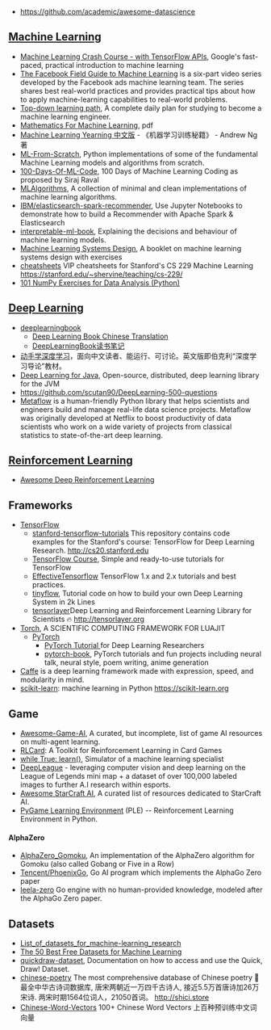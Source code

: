 - https://github.com/academic/awesome-datascience


## [Machine Learning](https://en.wikipedia.org/wiki/Machine_learning)
- [Machine Learning Crash Course - with TensorFlow APIs](https://developers.google.com/machine-learning/crash-course/), Google's fast-paced, practical introduction to machine learning
- [The Facebook Field Guide to Machine Learning](https://research.fb.com/the-facebook-field-guide-to-machine-learning-video-series/) is a six-part video series developed by the Facebook ads machine learning team. The series shares best real-world practices and provides practical tips about how to apply machine-learning capabilities to real-world problems.
- [Top-down learning path](https://github.com/ZuzooVn/machine-learning-for-software-engineers), A complete daily plan for studying to become a machine learning engineer.
- [Mathematics For Machine Learning](https://github.com/mml-book/mml-book.github.io/tree/master/book), pdf
- [Machine Learning Yearning 中文版](https://github.com/deeplearning-ai/machine-learning-yearning-cn) - 《机器学习训练秘籍》 - Andrew Ng 著
- [ML-From-Scratch](https://github.com/eriklindernoren/ML-From-Scratch), Python implementations of some of the fundamental Machine Learning models and algorithms from scratch.
- [100-Days-Of-ML-Code](https://github.com/Avik-Jain/100-Days-Of-ML-Code), 100 Days of Machine Learning Coding as proposed by Siraj Raval
- [MLAlgorithms](https://github.com/rushter/MLAlgorithms), A collection of minimal and clean implementations of machine learning algorithms.
- [IBM/elasticsearch-spark-recommender](https://github.com/IBM/elasticsearch-spark-recommender), Use Jupyter Notebooks to demonstrate how to build a Recommender with Apache Spark & Elasticsearch
- [interpretable-ml-book](https://github.com/christophM/interpretable-ml-book), Explaining the decisions and behaviour of machine learning models.
- [Machine Learning Systems Design](https://github.com/chiphuyen/machine-learning-systems-design), A booklet on machine learning systems design with exercises
- [cheatsheets](https://github.com/afshinea/stanford-cs-229-machine-learning) VIP cheatsheets for Stanford's CS 229 Machine Learning https://stanford.edu/~shervine/teaching/cs-229/
- [101 NumPy Exercises for Data Analysis (Python)](https://www.machinelearningplus.com/python/101-numpy-exercises-python/)




## [Deep Learning](http://deeplearning.net/)
- [deeplearningbook](http://www.deeplearningbook.org/)
  - [Deep Learning Book Chinese Translation](https://github.com/exacity/deeplearningbook-chinese)
  - [DeepLearningBook读书笔记](https://github.com/exacity/simplified-deeplearning)
- [动手学深度学习](https://github.com/d2l-ai/d2l-zh)，面向中文读者、能运行、可讨论。英文版即伯克利“深度学习导论”教材。
- [Deep Learning for Java](https://deeplearning4j.org/), Open-source, distributed, deep learning library for the JVM
- https://github.com/scutan90/DeepLearning-500-questions
- [Metaflow](https://github.com/Netflix/metaflow) is a human-friendly Python library that helps scientists and engineers build and manage real-life data science projects. Metaflow was originally developed at Netflix to boost productivity of data scientists who work on a wide variety of projects from classical statistics to state-of-the-art deep learning.



## [Reinforcement Learning](https://en.wikipedia.org/wiki/Reinforcement_learning)
- [Awesome Deep Reinforcement Learning](https://github.com/tigerneil/awesome-deep-rl)



## Frameworks
- [TensorFlow](https://www.tensorflow.org/)
  - [stanford-tensorflow-tutorials](https://github.com/chiphuyen/stanford-tensorflow-tutorials) This repository contains code examples for the Stanford's course: TensorFlow for Deep Learning Research. http://cs20.stanford.edu
  - [TensorFlow Course](https://github.com/machinelearningmindset/TensorFlow-Course), Simple and ready-to-use tutorials for TensorFlow
  - [EffectiveTensorflow](https://github.com/vahidk/EffectiveTensorflow) TensorFlow 1.x and 2.x tutorials and best practices.
  - [tinyflow](https://github.com/tqchen/tinyflow), Tutorial code on how to build your own Deep Learning System in 2k Lines
  - [tensorlayer](https://github.com/tensorlayer/tensorlayer)Deep Learning and Reinforcement Learning Library for Scientists 🔥 http://tensorlayer.org
- [Torch](http://torch.ch/), A SCIENTIFIC COMPUTING FRAMEWORK FOR LUAJIT
  - [PyTorch](http://pytorch.org/)
    - [PyTorch Tutorial ](https://github.com/yunjey/pytorch-tutorial) for Deep Learning Researchers
    - [pytorch-book](https://github.com/chenyuntc/pytorch-book), PyTorch tutorials and fun projects including neural talk, neural style, poem writing, anime generation
- [Caffe](http://caffe.berkeleyvision.org/) is a deep learning framework made with expression, speed, and modularity in mind.
- [scikit-learn](https://github.com/scikit-learn/scikit-learn): machine learning in Python https://scikit-learn.org



## Game
- [Awesome-Game-AI](https://github.com/datamllab/awesome-game-ai), A curated, but incomplete, list of game AI resources on multi-agent learning.
- [RLCard](https://github.com/datamllab/rlcard): A Toolkit for Reinforcement Learning in Card Games
- [while True: learn()](https://luden.io/wtl/), Simulator of a machine learning specialist
- [DeepLeague](https://github.com/farzaa/DeepLeague) - leveraging computer vision and deep learning on the League of Legends mini map + a dataset of over 100,000 labeled images to further A.I research within esports.
- [Awesome StarCraft AI](https://github.com/SKTBrain/awesome-starcraftAI), A curated list of resources dedicated to StarCraft AI.
- [PyGame Learning Environment](https://github.com/ntasfi/PyGame-Learning-Environment) (PLE) -- Reinforcement Learning Environment in Python.

#### AlphaZero
- [AlphaZero_Gomoku](https://github.com/junxiaosong/AlphaZero_Gomoku), An implementation of the AlphaZero algorithm for Gomoku (also called Gobang or Five in a Row)
- [Tencent/PhoenixGo](https://github.com/Tencent/PhoenixGo), Go AI program which implements the AlphaGo Zero paper
- [leela-zero](https://github.com/leela-zero/leela-zero) Go engine with no human-provided knowledge, modeled after the AlphaGo Zero paper.



## Datasets
- [List_of_datasets_for_machine-learning_research](https://en.wikipedia.org/wiki/List_of_datasets_for_machine-learning_research)
- [The 50 Best Free Datasets for Machine Learning](https://lionbridge.ai/datasets/the-50-best-free-datasets-for-machine-learning/)
- [quickdraw-dataset](https://github.com/googlecreativelab/quickdraw-dataset), Documentation on how to access and use the Quick, Draw! Dataset. 
- [chinese-poetry](https://github.com/chinese-poetry/chinese-poetry) The most comprehensive database of Chinese poetry 🧶最全中华古诗词数据库, 唐宋两朝近一万四千古诗人, 接近5.5万首唐诗加26万宋诗. 两宋时期1564位词人，21050首词。 http://shici.store
- [Chinese-Word-Vectors](https://github.com/Embedding/Chinese-Word-Vectors) 100+ Chinese Word Vectors 上百种预训练中文词向量
